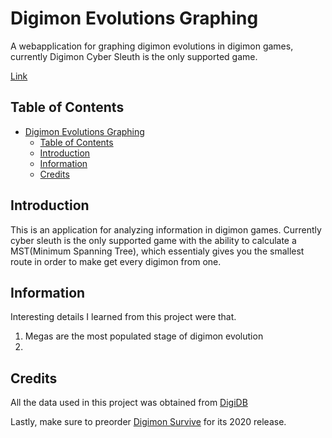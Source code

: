 # Digimon Evolutions Graphing

A webapplication for graphing digimon evolutions in digimon games, currently Digimon Cyber Sleuth is the only supported game.

[Link]()

## Table of Contents
- [Digimon Evolutions Graphing](#digimon-evolutions-graphing)
  - [Table of Contents](#table-of-contents)
  - [Introduction](#introduction)
  - [Information](#information)
  - [Credits](#credits)

## Introduction
This is an application for analyzing information in digimon games. Currently cyber sleuth is the only supported game with the ability to calculate a MST(Minimum Spanning Tree),
which essentialy gives you the smallest route in order to make get every digimon from one.

## Information

Interesting details I learned from this project were that.
1. Megas are the most populated stage of digimon evolution
2. 

## Credits
All the data used in this project was obtained from [DigiDB](http://digidb.io/)

Lastly, make sure to preorder [Digimon Survive](https://en.bandainamcoent.eu/digimon/digimon-survive) for its 2020 release.